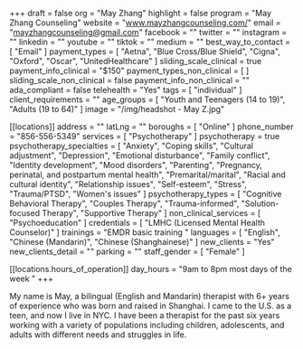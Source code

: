 +++
draft = false
org = "May Zhang"
highlight = false
program = "May Zhang Counseling"
website = "www.mayzhangcounseling.com/"
email = "mayzhangcounseling@gmail.com"
facebook = ""
twitter = ""
instagram = ""
linkedin = ""
youtube = ""
tiktok = ""
medium = ""
best_way_to_contact = [ "Email" ]
payment_types = [
  "Aetna",
  "Blue Cross/Blue Shield",
  "Cigna",
  "Oxford",
  "Oscar",
  "UnitedHealthcare"
]
sliding_scale_clinical = true
payment_info_clinical = "$150"
payment_types_non_clinical = [ ]
sliding_scale_non_clinical = false
payment_info_non_clinical = ""
ada_compliant = false
telehealth = "Yes"
tags = [ "individual" ]
client_requirements = ""
age_groups = [ "Youth and Teenagers (14 to 19)", "Adults (19 to 64)" ]
image = "/img/headshot - May Z.jpg"

[[locations]]
address = ""
latLng = ""
boroughs = [ "Online" ]
phone_number = "856-556-5349"
services = [ "Psychotherapy" ]
psychotherapy = true
psychotherapy_specialties = [
  "Anxiety",
  "Coping skills",
  "Cultural adjustment",
  "Depression",
  "Emotional disturbance",
  "Family conflict",
  "Identity development",
  "Mood disorders",
  "Parenting",
  "Pregnancy, perinatal, and postpartum mental health",
  "Premarital/marital",
  "Racial and cultural identity",
  "Relationship issues",
  "Self-esteem",
  "Stress",
  "Trauma/PTSD",
  "Women's issues"
]
psychotherapy_types = [
  "Cognitive Behavioral Therapy",
  "Couples Therapy",
  "Trauma-informed",
  "Solution-focused Therapy",
  "Supportive Therapy"
]
non_clinical_services = [ "Psychoeducation" ]
credentials = [ "LMHC (Licensed Mental Health Counselor)" ]
trainings = "EMDR basic training "
languages = [ "English", "Chinese (Mandarin)", "Chinese (Shanghainese)" ]
new_clients = "Yes"
new_clients_detail = ""
parking = ""
staff_gender = [ "Female" ]

  [[locations.hours_of_operation]]
  day_hours = "9am to 8pm most days of the week "
+++


My name is May, a bilingual (English and Mandarin) therapist with 6+ years of experience who was born and raised in Shanghai. I came to the U.S. as a teen, and now I live in NYC. I have been a therapist for the past six years working with a variety of populations including children, adolescents, and adults with different needs and struggles in life.

